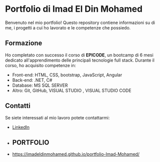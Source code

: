 # Portfolio di Imad El Din Mohamed

Benvenuto nel mio portfolio! Questo repository contiene informazioni su di me, i progetti a cui ho lavorato e le competenze che possiedo.

## Formazione
Ho completato con successo il corso di **EPICODE**, un bootcamp di 6 mesi dedicato all'apprendimento delle principali tecnologie full stack. Durante il corso, ho acquisito competenze  in:

- Front-end: HTML, CSS, bootstrap, JavaScript, Angular
- Back-end: .NET, C#
- Database: MS SQL SERVER 
- Altro: Git, GitHub, VISUAL STUDIO , VISUAL STUDIO CODE

## Contatti
Se siete interessati al mio lavoro potete contattarmi:

- [LinkedIn](https://www.linkedin.com/in/imad-el-din-mohamed-full-stack-developer/)

- ## PORTFOLIO
- https://imadeldinmohamed.github.io/portfolio-Imad-Mohamed/
